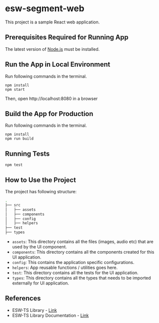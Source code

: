 # esw-segment-web
This project is a sample React web application.

## Prerequisites Required for Running App

The latest version of [Node.js](https://nodejs.org/en/download/package-manager/) must be installed.

## Run the App in Local Environment

Run following commands in the terminal.
   ```
   npm install
   npm start
   ```
Then, open http://localhost:8080 in a browser

## Build the App for Production

Run following commands in the terminal.
```
npm install
npm run build
```

## Running Tests

```
npm test
```

## How to Use the Project

The project has following structure:
```bash
.
├── src
│   ├── assets
│   ├── components
│   ├── config
│   ├── helpers
├── test
├── types
```

* `assets`: This directory contains all the files (images, audio etc) that are used by the UI component.
* `components`: This directory contains all the components created for this UI application.
* `config`: This contains the application specific configurations.
* `helpers`: App reusable functions / utilities goes here.
* `test`: This directory contains all the tests for the UI application.
* `types`: This directory contains all the types that needs to be imported externally for UI application.


## References
- ESW-TS Library - [Link](https://tmtsoftware/esw-ts/)
- ESW-TS Library Documentation - [Link](https://tmtsoftware.github.io/esw-ts/)
